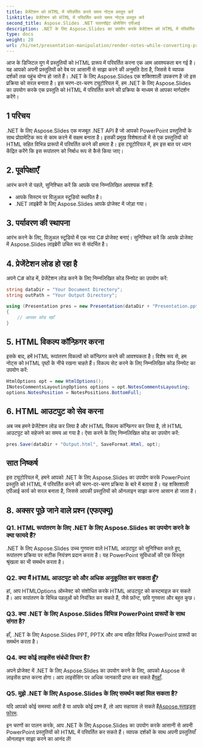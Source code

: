 ```yaml
---
title: प्रेजेंटेशन को HTML में परिवर्तित करते समय नोट्स प्रस्तुत करें
linktitle: प्रेजेंटेशन को HTML में परिवर्तित करते समय नोट्स प्रस्तुत करें
second_title: Aspose.Slides .NET पावरपॉइंट प्रोसेसिंग एपीआई
description: .NET के लिए Aspose.Slides का उपयोग करके प्रेजेंटेशन को HTML में परिवर्तित करते समय स्पीकर नोट्स को प्रभावी ढंग से प्रस्तुत करना सीखें। यह चरण-दर-चरण मार्गदर्शिका आपको नोट्स संरक्षण के साथ निर्बाध रूपांतरण प्राप्त करने में मदद करने के लिए स्रोत कोड उदाहरण और अंतर्दृष्टि प्रदान करती है।
type: docs
weight: 28
url: /hi/net/presentation-manipulation/render-notes-while-converting-presentation-to-html/
---
```


आज के डिजिटल युग में प्रस्तुतियों को HTML प्रारूप में परिवर्तित करना एक आम आवश्यकता बन गई है। यह आपको अपनी प्रस्तुतियों को वेब पर आसानी से साझा करने की अनुमति देता है, जिससे वे व्यापक दर्शकों तक पहुंच योग्य हो जाते हैं। .NET के लिए Aspose.Slides एक शक्तिशाली उपकरण है जो इस प्रक्रिया को सरल बनाता है। इस चरण-दर-चरण ट्यूटोरियल में, हम .NET के लिए Aspose.Slides का उपयोग करके एक प्रस्तुति को HTML में परिवर्तित करने की प्रक्रिया के माध्यम से आपका मार्गदर्शन करेंगे।

## 1 परिचय

.NET के लिए Aspose.Slides एक मजबूत .NET API है जो आपको PowerPoint प्रस्तुतियों के साथ प्रोग्रामेटिक रूप से काम करने में सक्षम बनाता है। इसकी प्रमुख विशेषताओं में से एक प्रस्तुतियों को HTML सहित विभिन्न प्रारूपों में परिवर्तित करने की क्षमता है। इस ट्यूटोरियल में, हम इस बात पर ध्यान केंद्रित करेंगे कि इस रूपांतरण को निर्बाध रूप से कैसे किया जाए।

## 2. पूर्वापेक्षाएँ

आरंभ करने से पहले, सुनिश्चित करें कि आपके पास निम्नलिखित आवश्यक शर्तें हैं:

- आपके सिस्टम पर विज़ुअल स्टूडियो स्थापित है।
- .NET लाइब्रेरी के लिए Aspose.Slides आपके प्रोजेक्ट में जोड़ा गया।

## 3. पर्यावरण की स्थापना

आरंभ करने के लिए, विज़ुअल स्टूडियो में एक नया C# प्रोजेक्ट बनाएं। सुनिश्चित करें कि आपके प्रोजेक्ट में Aspose.Slides लाइब्रेरी उचित रूप से संदर्भित है।

## 4. प्रेजेंटेशन लोड हो रहा है

अपने C# कोड में, प्रेजेंटेशन लोड करने के लिए निम्नलिखित कोड स्निपेट का उपयोग करें:

```csharp
string dataDir = "Your Document Directory";
string outPath = "Your Output Directory";

using (Presentation pres = new Presentation(dataDir + "Presentation.pptx"))
{
    // आपका कोड यहाँ
}
```

## 5. HTML विकल्प कॉन्फ़िगर करना

इसके बाद, हमें HTML रूपांतरण विकल्पों को कॉन्फ़िगर करने की आवश्यकता है। विशेष रूप से, हम नोट्स को HTML पृष्ठों के नीचे रखना चाहते हैं। विकल्प सेट करने के लिए निम्नलिखित कोड स्निपेट का उपयोग करें:

```csharp
HtmlOptions opt = new HtmlOptions();
INotesCommentsLayoutingOptions options = opt.NotesCommentsLayouting;
options.NotesPosition = NotesPositions.BottomFull;
```

## 6. HTML आउटपुट को सेव करना

अब जब हमने प्रेजेंटेशन लोड कर लिया है और HTML विकल्प कॉन्फ़िगर कर लिया है, तो HTML आउटपुट को सहेजने का समय आ गया है। ऐसा करने के लिए निम्नलिखित कोड का उपयोग करें:

```csharp
pres.Save(dataDir + "Output.html", SaveFormat.Html, opt);
```

## सात निष्कर्ष

इस ट्यूटोरियल में, हमने आपको .NET के लिए Aspose.Slides का उपयोग करके PowerPoint प्रस्तुति को HTML में परिवर्तित करने की चरण-दर-चरण प्रक्रिया के बारे में बताया है। यह शक्तिशाली एपीआई कार्य को सरल बनाता है, जिससे आपकी प्रस्तुतियों को ऑनलाइन साझा करना आसान हो जाता है।

## 8. अक्सर पूछे जाने वाले प्रश्न (एफएक्यू)

### Q1. HTML रूपांतरण के लिए .NET के लिए Aspose.Slides का उपयोग करने के क्या फायदे हैं?
.NET के लिए Aspose.Slides उच्च गुणवत्ता वाले HTML आउटपुट को सुनिश्चित करते हुए, रूपांतरण प्रक्रिया पर सटीक नियंत्रण प्रदान करता है। यह PowerPoint सुविधाओं की एक विस्तृत श्रृंखला का भी समर्थन करता है।

### Q2. क्या मैं HTML आउटपुट को और अधिक अनुकूलित कर सकता हूँ?
हां, आप HTMLOptions ऑब्जेक्ट को संशोधित करके HTML आउटपुट को कस्टमाइज़ कर सकते हैं। आप रूपांतरण के विभिन्न पहलुओं को नियंत्रित कर सकते हैं, जैसे फ़ॉन्ट, छवि गुणवत्ता और बहुत कुछ।

### Q3. क्या .NET के लिए Aspose.Slides विभिन्न PowerPoint प्रारूपों के साथ संगत है?
हाँ, .NET के लिए Aspose.Slides PPT, PPTX और अन्य सहित विभिन्न PowerPoint प्रारूपों का समर्थन करता है।

### Q4. क्या कोई लाइसेंस संबंधी विचार हैं?
 अपने प्रोजेक्ट में .NET के लिए Aspose.Slides का उपयोग करने के लिए, आपको Aspose से लाइसेंस प्राप्त करना होगा। आप लाइसेंसिंग पर अधिक जानकारी प्राप्त कर सकते हैं[यहाँ](https://purchase.aspose.com/buy).

### Q5. मुझे .NET के लिए Aspose.Slides के लिए समर्थन कहां मिल सकता है?
 यदि आपको कोई समस्या आती है या आपके कोई प्रश्न हैं, तो आप सहायता ले सकते हैं[Aspose.स्लाइड्स फोरम](https://forum.aspose.com/).

इन चरणों का पालन करके, आप .NET के लिए Aspose.Slides का उपयोग करके आसानी से अपनी PowerPoint प्रस्तुतियों को HTML में परिवर्तित कर सकते हैं। व्यापक दर्शकों के साथ अपनी प्रस्तुतियाँ ऑनलाइन साझा करने का आनंद लें!
